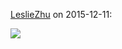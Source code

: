 [LeslieZhu](https://github.com/LeslieZhu) on 2015-12-11:


![](http://lesliezhu.github.io/MinYi/images/%E8%97%A4%E5%8E%9F%E5%A4%AB%E5%A6%87.png)
